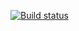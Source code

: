 [![Build status](https://ci.appveyor.com/api/projects/status/6asmb50ii5nt10f6?svg=true)](https://ci.appveyor.com/project/shayu78/ajs-regexp-2)